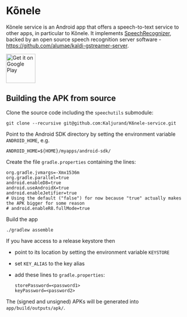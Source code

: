 Kõnele
======

Kõnele service is an Android app that offers a speech-to-text service to other apps, in particular to Kõnele.
It implements [SpeechRecognizer](http://developer.android.com/reference/android/speech/SpeechRecognizer.html),
backed by an open source speech recognition server software - <https://github.com/alumae/kaldi-gstreamer-server>.

[<img src="https://play.google.com/intl/en_us/badges/images/generic/en-play-badge.png"
     alt="Get it on Google Play"
     height="80">](https://play.google.com/store/apps/details?id=ee.ioc.phon.android.k6neleservice)

Building the APK from source
----------------------------

Clone the source code including the `speechutils` submodule:

    git clone --recursive git@github.com:Kaljurand/K6nele-service.git


Point to the Android SDK directory by setting the environment variable
`ANDROID_HOME`, e.g.

    ANDROID_HOME=${HOME}/myapps/android-sdk/

Create the file `gradle.properties` containing the lines:

    org.gradle.jvmargs=-Xmx1536m
    org.gradle.parallel=true
    android.enableD8=true
    android.useAndroidX=true
    android.enableJetifier=true
    # Using the default ("false") for now because "true" actually makes the APK bigger for some reason
    # android.enableR8.fullMode=true

Build the app

    ./gradlew assemble


If you have access to a release keystore then

  - point to its location by setting the environment variable `KEYSTORE`
  - set `KEY_ALIAS` to the key alias
  - add these lines to `gradle.properties`:

        storePassword=<password1>
        keyPassword=<password2>


The (signed and unsigned) APKs will be generated into `app/build/outputs/apk/`.
